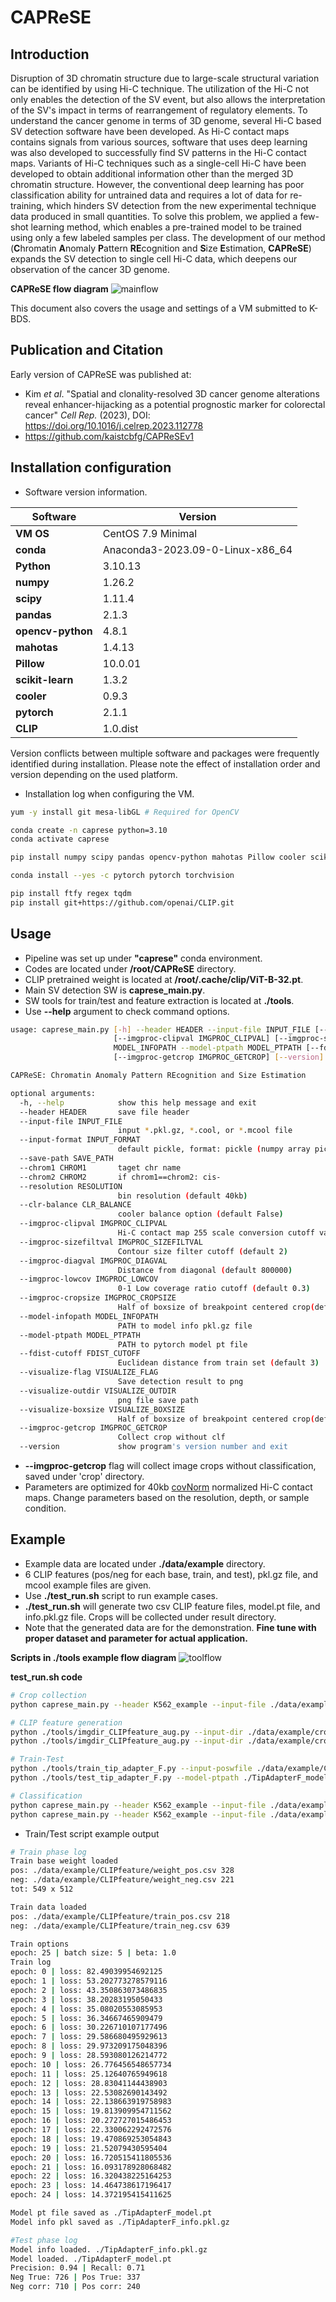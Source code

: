 # CAPReSE

## Introduction
Disruption of 3D chromatin structure due to large-scale structural variation can be identified by using Hi-C technique. The utilization of the Hi-C not only enables the detection of the SV event, but also allows the interpretation of the SV's impact in terms of rearrangement of regulatory elements. To understand the cancer genome in terms of 3D genome, several Hi-C based SV detection software have been developed. As Hi-C contact maps contains signals from various sources, software that uses deep learning was also developed to successfully find SV patterns in the Hi-C contact maps. Variants of Hi-C techniques such as a single-cell Hi-C have been developed to obtain additional information other than the merged 3D chromatin structure. However, the conventional deep learning has poor classification ability for untrained data and requires a lot of data for re-training, which hinders SV detection from the new experimental technique data produced in small quantities. To solve this problem, we applied a few-shot learning method, which enables a pre-trained model to be trained using only a few labeled samples per class. The development of our method (**C**hromatin **A**nomaly **P**attern **RE**cognition and **S**ize **E**stimation, **CAPReSE**) expands the SV detection to single cell Hi-C data, which deepens our observation of the cancer 3D genome.

**CAPReSE flow diagram**
![mainflow](https://dl.dropbox.com/scl/fi/1uqlgts4a71twx5mv2w3m/caprese_flow.png?rlkey=xgwkgpdbdsoctxtcwytnn0jte)

This document also covers the usage and settings of a VM submitted to K-BDS.

## Publication and Citation
Early version of CAPReSE was published at:    
+ Kim *et al*. "Spatial and clonality-resolved 3D cancer genome alterations reveal enhancer-hijacking as a potential prognostic marker for colorectal cancer" *Cell Rep.* (2023), DOI: https://doi.org/10.1016/j.celrep.2023.112778
+ https://github.com/kaistcbfg/CAPReSEv1


## Installation configuration

+ Software version information.

Software | Version
--------- | ---------  
**VM OS**| CentOS 7.9 Minimal
**conda**| Anaconda3-2023.09-0-Linux-x86_64   
**Python**|3.10.13  
**numpy**| 1.26.2  
**scipy**| 1.11.4  
**pandas**| 2.1.3  
**opencv-python**| 4.8.1  
**mahotas**| 1.4.13   
**Pillow**| 10.0.01 
**scikit-learn**| 1.3.2  
**cooler**| 0.9.3 
**pytorch**| 2.1.1  
**CLIP**| 1.0.dist  

Version conflicts between multiple software and packages were frequently identified during installation. Please note the effect of installation order and version depending on the used platform.

+ Installation log when configuring the VM.

```bash
yum -y install git mesa-libGL # Required for OpenCV

conda create -n caprese python=3.10
conda activate caprese

pip install numpy scipy pandas opencv-python mahotas Pillow cooler scikit-learn

conda install --yes -c pytorch pytorch torchvision

pip install ftfy regex tqdm
pip install git+https://github.com/openai/CLIP.git
```
## Usage

+ Pipeline was set up under **"caprese"** conda environment.
+ Codes are located under **/root/CAPReSE** directory.
+ CLIP pretrained weight is located at **/root/.cache/clip/ViT-B-32.pt**.
+ Main SV detection SW is **caprese_main.py**.
+ SW tools for train/test and feature extraction is located at **./tools**.
+ Use **--help** argument to check command options.

```bash
usage: caprese_main.py [-h] --header HEADER --input-file INPUT_FILE [--input-format INPUT_FORMAT] [--save-path SAVE_PATH] --chrom1 CHROM1 --chrom2 CHROM2 [--resolution RESOLUTION] [--clr-balance CLR_BALANCE]
                       [--imgproc-clipval IMGPROC_CLIPVAL] [--imgproc-sizefiltval IMGPROC_SIZEFILTVAL] [--imgproc-diagval IMGPROC_DIAGVAL] [--imgproc-lowcov IMGPROC_LOWCOV] [--imgproc-cropsize IMGPROC_CROPSIZE] --model-infopath
                       MODEL_INFOPATH --model-ptpath MODEL_PTPATH [--fdist-cutoff FDIST_CUTOFF] [--visualize-flag VISUALIZE_FLAG] [--visualize-outdir VISUALIZE_OUTDIR] [--visualize-boxsize VISUALIZE_BOXSIZE]
                       [--imgproc-getcrop IMGPROC_GETCROP] [--version]

CAPReSE: Chromatin Anomaly Pattern REcognition and Size Estimation

optional arguments:
  -h, --help            show this help message and exit
  --header HEADER       save file header
  --input-file INPUT_FILE
                        input *.pkl.gz, *.cool, or *.mcool file
  --input-format INPUT_FORMAT
                        default pickle, format: pickle (numpy array pickle) or mccol
  --save-path SAVE_PATH
  --chrom1 CHROM1       taget chr name
  --chrom2 CHROM2       if chrom1==chrom2: cis-
  --resolution RESOLUTION
                        bin resolution (default 40kb)
  --clr-balance CLR_BALANCE
                        cooler balance option (default False)
  --imgproc-clipval IMGPROC_CLIPVAL
                        Hi-C contact map 255 scale conversion cutoff value (default 5)
  --imgproc-sizefiltval IMGPROC_SIZEFILTVAL
                        Contour size filter cutoff (default 2)
  --imgproc-diagval IMGPROC_DIAGVAL
                        Distance from diagonal (default 800000)
  --imgproc-lowcov IMGPROC_LOWCOV
                        0-1 Low coverage ratio cutoff (default 0.3)
  --imgproc-cropsize IMGPROC_CROPSIZE
                        Half of boxsize of breakpoint centered crop(default 16)
  --model-infopath MODEL_INFOPATH
                        PATH to model info pkl.gz file
  --model-ptpath MODEL_PTPATH
                        PATH to pytorch model pt file
  --fdist-cutoff FDIST_CUTOFF
                        Euclidean distance from train set (default 3)
  --visualize-flag VISUALIZE_FLAG
                        Save detection result to png
  --visualize-outdir VISUALIZE_OUTDIR
                        png file save path
  --visualize-boxsize VISUALIZE_BOXSIZE
                        Half of boxsize of breakpoint centered crop(default 16
  --imgproc-getcrop IMGPROC_GETCROP
                        Collect crop without clf
  --version             show program's version number and exit
```
+ **--imgproc-getcrop** flag will collect image crops without classification, saved under 'crop' directory.
+ Parameters are optimized for 40kb [covNorm](https://github.com/kaistcbfg/covNormRpkg) normalized Hi-C contact maps. Change parameters based on the resolution, depth, or sample condition.

## Example

+ Example data are located under **./data/example** directory.
+ 6 CLIP features (pos/neg for each base, train, and test), pkl.gz file, and mcool example files are given.
+ Use **./test_run.sh** script to run example cases.
+ **./test_run.sh** will generate two csv CLIP feature files, model.pt file, and info.pkl.gz file. Crops will be collected under result directory.
+ Note that the generated data are for the demonstration. **Fine tune with proper dataset and parameter for actual application.**

**Scripts in ./tools example flow diagram**
![toolflow](https://dl.dropbox.com/scl/fi/lzjim6bxxza7p55f66ikh/caprese_tool_flow.png?rlkey=9xyj2hqc2cfqkvhzoh5cflttl)

**test_run.sh code**
```bash
# Crop collection
python caprese_main.py --header K562_example --input-file ./data/example/K562_chr9.chr22.bulk.pkl.gz --input-format pickle --chrom1 chr9 --chrom2 chr22 --model-infopath ./TipAdapterF_info.pkl.gz  --model-ptpath ./TipAdapterF_model.pt --imgproc-getcrop True

# CLIP feature generation
python ./tools/imgdir_CLIPfeature_aug.py --input-dir ./data/example/crop/pos --num-aug 3 --output-filename ./CLIPfeatures_pos.csv
python ./tools/imgdir_CLIPfeature_aug.py --input-dir ./data/example/crop/neg --num-aug 3 --output-filename ./CLIPfeatures_neg.csv

# Train-Test
python ./tools/train_tip_adapter_F.py --input-poswfile ./data/example/CLIPfeature/weight_pos.csv --input-negwfile ./data/example/CLIPfeature/weight_neg.csv  --input-postfile ./data/example/CLIPfeature/train_pos.csv  --input-negtfile ./data/example/CLIPfeature/train_neg.csv
python ./tools/test_tip_adapter_F.py --model-ptpath ./TipAdapterF_model.pt  --model-infopath ./TipAdapterF_info.pkl.gz --input-postest ./data/example/CLIPfeature/test_pos.csv  --input-negtest ./data/example/CLIPfeature/test_neg.csv

# Classification
python caprese_main.py --header K562_example --input-file ./data/example/K562_chr9.chr22.bulk.pkl.gz --input-format pickle --chrom1 chr9 --chrom2 chr22 --model-infopath ./TipAdapterF_info.pkl.gz  --model-ptpath ./TipAdapterF_model.pt
python caprese_main.py --header K562_example --input-file ./data/example/K562.mcool --input-format mcool --chrom1 chr9 --chrom2 chr22 --model-infopath ./TipAdapterF_info.pkl.gz  --model-ptpath ./TipAdapterF_model.pt
```

+ Train/Test script example output

```bash
# Train phase log
Train base weight loaded
pos: ./data/example/CLIPfeature/weight_pos.csv 328
neg: ./data/example/CLIPfeature/weight_neg.csv 221
tot: 549 x 512

Train data loaded
pos: ./data/example/CLIPfeature/train_pos.csv 218
neg: ./data/example/CLIPfeature/train_neg.csv 639

Train options
epoch: 25 | batch size: 5 | beta: 1.0
Train log
epoch: 0 | loss: 82.49039954692125
epoch: 1 | loss: 53.202773278579116
epoch: 2 | loss: 43.350863073486835
epoch: 3 | loss: 38.20283195050433
epoch: 4 | loss: 35.08020553085953
epoch: 5 | loss: 36.34667465909479
epoch: 6 | loss: 30.226710107177496
epoch: 7 | loss: 29.586680495929613
epoch: 8 | loss: 29.973209175048396
epoch: 9 | loss: 28.593080126214772
epoch: 10 | loss: 26.776456548657734
epoch: 11 | loss: 25.12640765949618
epoch: 12 | loss: 28.83041144438903
epoch: 13 | loss: 22.53082690143492
epoch: 14 | loss: 22.138663919758983
epoch: 15 | loss: 19.813909954711562
epoch: 16 | loss: 20.272727015486453
epoch: 17 | loss: 22.330062292472576
epoch: 18 | loss: 19.470869253054843
epoch: 19 | loss: 21.52079430595404
epoch: 20 | loss: 16.720515411805536
epoch: 21 | loss: 16.093178928068482
epoch: 22 | loss: 16.320438225164253
epoch: 23 | loss: 14.464738617196417
epoch: 24 | loss: 14.372195415411625

Model pt file saved as ./TipAdapterF_model.pt
Model info pkl saved as ./TipAdapterF_info.pkl.gz

#Test phase log
Model info loaded. ./TipAdapterF_info.pkl.gz
Model loaded. ./TipAdapterF_model.pt
Precision: 0.94 | Recall: 0.71
Neg True: 726 | Pos True: 337
Neg corr: 710 | Pos corr: 240
```
